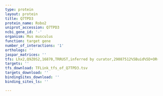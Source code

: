 ```yaml
---
type: protein
layout: protein
title: Q7TPD3
protein_name: Robo2
uniprot_accession: Q7TPD3
ncbi_gene_id: '-'
organism: Mus musculus
function: target gene
number_of_interactions: '1'
orthologs: ''
jaspar_matrices: ''
tfs: Lhx2,Q9Z0S2,16870,TRRUST,inferred by curator,29087512%5Buid%5D+OR+23136391%5Buid%5D,Yes
targets: ''
tfs_download: TFLink_tfs_of_Q7TPD3.tsv
targets_download: ''
bindingSites_download: ''
binding_sites_ls: ''

---
```

